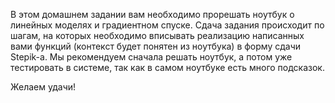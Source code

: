 В этом домашнем задании вам необходимо прорешать ноутбук о линейных моделях и градиентном спуске. Сдача задания происходит по шагам, на которых необходимо вписывать реализацию написанных вами функций (контекст будет понятен из ноутбука) в форму сдачи Stepik-а. Мы рекомендуем сначала решать ноутбук, а потом уже тестировать в системе, так как в самом ноутбуке есть много подсказок.

Желаем удачи!
